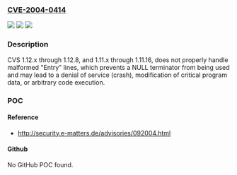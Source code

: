 ### [CVE-2004-0414](https://cve.mitre.org/cgi-bin/cvename.cgi?name=CVE-2004-0414)
![](https://img.shields.io/static/v1?label=Product&message=n%2Fa&color=blue)
![](https://img.shields.io/static/v1?label=Version&message=n%2Fa&color=blue)
![](https://img.shields.io/static/v1?label=Vulnerability&message=n%2Fa&color=brighgreen)

### Description

CVS 1.12.x through 1.12.8, and 1.11.x through 1.11.16, does not properly handle malformed "Entry" lines, which prevents a NULL terminator from being used and may lead to a denial of service (crash), modification of critical program data, or arbitrary code execution.

### POC

#### Reference
- http://security.e-matters.de/advisories/092004.html

#### Github
No GitHub POC found.

